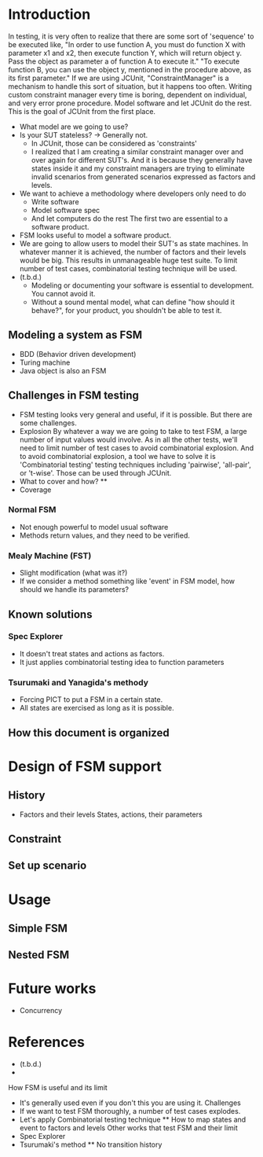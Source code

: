 # Introduction
In testing, it is very often to realize that there are some sort of 'sequence' to be executed like,
"In order to use function A, you must do function X with parameter x1 and x2, then execute function Y, which
will return object y. Pass the object as parameter a of function A to execute it."
"To execute function B, you can use the object y, mentioned in the procedure above,  as its first parameter."
If we are using JCUnit, "ConstraintManager" is a mechanism to handle this sort of situation, 
but it happens too often.
Writing custom constraint manager every time is boring, dependent on individual, and very error prone
procedure.
Model software and let JCUnit do the rest. This is the goal of JCUnit from the first place.
    
    
  * What model are we going to use?
  * Is your SUT stateless? -> Generally not.
    - In JCUnit, those can be considered as 'constraints'
    - I realized that I am creating a similar constraint manager over and over again for
      different SUT's. And it is because they generally have states inside it and
      my constraint managers are trying to eliminate invalid scenarios from generated 
      scenarios expressed as factors and levels.
  * We want to achieve a methodology where developers only need to do
    - Write software
    - Model software spec
    - And let computers do the rest
      The first two are essential to a software product.
  * FSM looks useful to model a software product.
  * We are going to allow users to model their SUT's as state machines. In 
    whatever manner it is achieved, the number of factors and their levels would be
    big. This results in unmanageable huge test suite.
    To limit number of test cases, combinatorial testing technique will be used.
  * (t.b.d.)
    * Modeling or documenting your software is essential to development. You cannot avoid it.
    * Without a sound mental model, what can define "how should it behave?", for your product, you shouldn't be able to test it.

## Modeling a system as FSM
* BDD (Behavior driven development)
* Turing machine
* Java object is also an FSM

## Challenges in FSM testing
* FSM testing looks very general and useful, if it is possible. But there are some challenges.
* Explosion
  By whatever a way we are going to take to test FSM, a large number of input values would involve.
  As in all the other tests, we'll need to limit number of test cases to avoid combinatorial explosion.
  And to avoid combinatorial explosion, a tool we have to solve it is 'Combinatorial testing' testing techniques
  including 'pairwise', 'all-pair', or 't-wise'. Those can be used through JCUnit.
* What to cover and how?
** 
* Coverage
### Normal FSM
* Not enough powerful to model usual software
* Methods return values, and they need to be verified.
### Mealy Machine (FST)
* Slight modification (what was it?)
* If we consider a method something like 'event' in FSM model, how should we handle its parameters?
## Known solutions
### Spec Explorer
* It doesn't treat states and actions as factors. 
* It just applies combinatorial testing idea to function parameters
### Tsurumaki and Yanagida's methody 
* Forcing PICT to put a FSM in a certain state.
* All states are exercised as long as it is possible.

## How this document is organized 
# Design of FSM support
## History
* Factors and their levels
States, actions, their parameters
## Constraint
## Set up scenario

# Usage
## Simple FSM

## Nested FSM
# Future works
* Concurrency
# References
* (t.b.d.)
*

How FSM is useful and its limit
* It's generally used even if you don't this you are using it.
Challenges
* If we want to test FSM thoroughly, a number of test cases explodes.
* Let's apply Combinatorial testing technique
** How to map states and event to factors and levels
Other works that test FSM and their limit
* Spec Explorer
* Tsurumaki's method
** No transition history


